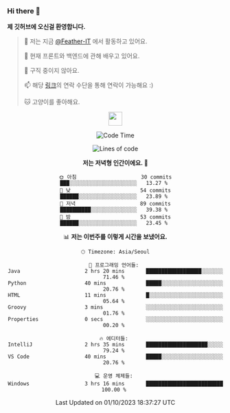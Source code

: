 ### Hi there 👋

**제 깃허브에 오신걸 환영합니다.**
 > 🔭 저는 지금 [@Feather-IT](https://www.github.com/Feather-IT) 에서 활동하고 있어요.
> 
 >  🌱 현재 프론트와 백엔드에 관해 배우고 있어요.
> 
 >  🚫 구직 중이지 않아요.
> 
 > 📫 해당 [링크](https://litt.ly/wh3nilvyou)의 연락 수단을 통해 연락이 가능해요 :)
>
 > 🐱 고양이를 좋아해요.

<div align="center"> 
 <a href="https://litt.ly/wh3nilvyou">
    <img src="https://github.githubassets.com/images/mona-loading-default.gif" width="32" />
 </a>

<!--START_SECTION:waka-->
![Code Time](http://img.shields.io/badge/Code%20Time-63%20hrs%2019%20mins-blue)

![Lines of code](https://img.shields.io/badge/%EC%A0%80%EB%8A%94%20%EC%97%AC%ED%83%9C%EA%B9%8C%EC%A7%80%20-309.2%20thousand%20%EC%A4%84%EC%9D%98%20%EC%BD%94%EB%93%9C%EB%A5%BC%20%EC%9E%91%EC%84%B1%ED%96%88%EC%96%B4%EC%9A%94.-blue)

**저는 저녁형 인간이에요. 🦉** 

```text
🌞 아침                     30 commits          ███░░░░░░░░░░░░░░░░░░░░░░   13.27 % 
🌆 낮　                     54 commits          ██████░░░░░░░░░░░░░░░░░░░   23.89 % 
🌃 저녁                     89 commits          ██████████░░░░░░░░░░░░░░░   39.38 % 
🌙 밤　                     53 commits          ██████░░░░░░░░░░░░░░░░░░░   23.45 % 
```


📊 **저는 이번주를 이렇게 시간을 보냈어요.** 

```text
🕑︎ Timezone: Asia/Seoul

💬 프로그래밍 언어들: 
Java                     2 hrs 20 mins       ██████████████████░░░░░░░   71.46 % 
Python                   40 mins             █████░░░░░░░░░░░░░░░░░░░░   20.76 % 
HTML                     11 mins             █░░░░░░░░░░░░░░░░░░░░░░░░   05.64 % 
Groovy                   3 mins              ░░░░░░░░░░░░░░░░░░░░░░░░░   01.76 % 
Properties               0 secs              ░░░░░░░░░░░░░░░░░░░░░░░░░   00.20 % 

🔥 에디터들: 
IntelliJ                 2 hrs 35 mins       ████████████████████░░░░░   79.24 % 
VS Code                  40 mins             █████░░░░░░░░░░░░░░░░░░░░   20.76 % 

💻 운영 체제들: 
Windows                  3 hrs 16 mins       █████████████████████████   100.00 % 
```


 Last Updated on 01/10/2023 18:37:27 UTC
<!--END_SECTION:waka-->
</div>

